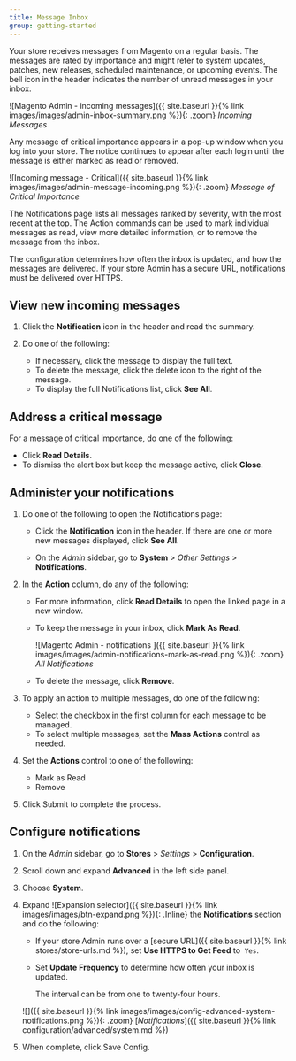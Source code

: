 ```yaml
---
title: Message Inbox
group: getting-started
---
```


Your store receives messages from Magento on a regular basis. The messages are rated by importance and might refer to system updates, patches, new releases, scheduled maintenance, or upcoming events. The bell icon in the header indicates the number of unread messages in your inbox.

![Magento Admin - incoming messages]({{ site.baseurl }}{% link images/images/admin-inbox-summary.png %}){: .zoom}
_Incoming Messages_

Any message of critical importance appears in a pop-up window when you log into your store. The notice continues to appear after each login until the message is either marked as read or removed.

![Incoming message - Critical]({{ site.baseurl }}{% link images/images/admin-message-incoming.png %}){: .zoom}
_Message of Critical Importance_

The Notifications page lists all messages ranked by severity, with the most recent at the top. The Action commands can be used to mark individual messages as read, view more detailed information, or to remove the message from the inbox.

The configuration determines how often the inbox is updated, and how the messages are delivered. If your store Admin has a secure URL, notifications must be delivered over HTTPS.

## View new incoming messages

1. Click the **Notification** icon in the header and read the summary.

1. Do one of the following:

   - If necessary, click the message to display the full text.
   - To delete the message, click the delete icon to the right of the message.
   - To display the full Notifications list, click **See All**.

## Address a critical message

For a message of critical importance, do one of the following:

- Click **Read Details**.
- To dismiss the alert box but keep the message active, click **Close**.

## Administer your notifications

1. Do one of the following to open the Notifications page:

   - Click the **Notification** icon in the header. If there are one or more new messages displayed, click **See All**.

   - On the _Admin_ sidebar, go to **System** > _Other Settings_ > **Notifications**.

1. In the **Action** column, do any of the following:

   - For more information, click **Read Details** to open the linked page in a new window.

   - To keep the message in your inbox, click **Mark As Read**.

        ![Magento Admin - notifications ]({{ site.baseurl }}{% link images/images/admin-notifications-mark-as-read.png %}){: .zoom}
        _All Notifications_

   - To delete the message, click **Remove**.

1. To apply an action to multiple messages, do one of the following:

   - Select the checkbox in the first column for each message to be managed.
   - To select multiple messages, set the **Mass Actions** control as needed.

1. Set the **Actions** control to one of the following:

   - Mark as Read
   - Remove

1. Click <span class="btn">Submit</span> to complete the process.

## Configure notifications

1. On the _Admin_ sidebar, go to **Stores** > _Settings_ > **Configuration**.

1. Scroll down and expand **Advanced** in the left side panel.

1. Choose **System**.

1. Expand ![Expansion selector]({{ site.baseurl }}{% link images/images/btn-expand.png %}){: .Inline} the **Notifications** section and do the following:

    - If your store Admin runs over a [secure URL]({{ site.baseurl }}{% link stores/store-urls.md %}), set **Use HTTPS to Get Feed** to  `Yes`.

    - Set **Update Frequency** to determine how often your inbox is updated.

        The interval can be from one to twenty-four hours.

    ![]({{ site.baseurl }}{% link images/images/config-advanced-system-notifications.png %}){: .zoom}
    [_Notifications_]({{ site.baseurl }}{% link configuration/advanced/system.md %})

1. When complete, click <span class="btn">Save Config</span>.
